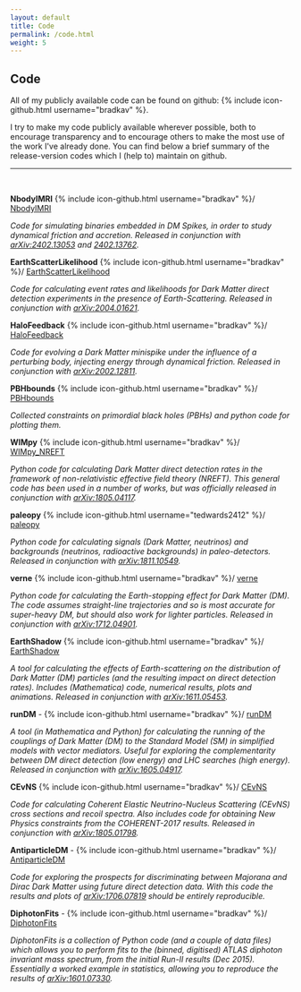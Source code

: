 ```yaml
---
layout: default
title: Code
permalink: /code.html
weight: 5
---
```


## Code

All of my publicly available code can be found on github: {% include icon-github.html username="bradkav" %}.

I try to make my code publicly available wherever possible, both to encourage transparency and to encourage others to make the most use of the work I've already done. You can find below a brief summary of the release-version codes which I (help to) maintain on github.

---   
<br>

**NbodyIMRI** {% include icon-github.html username="bradkav" %}/ [NbodyIMRI](https://github.com/bradkav/NbodyIMRI)

*Code for simulating binaries embedded in DM Spikes, in order to study dynamical friction and accretion. Released in conjunction with [arXiv:2402.13053](https://arxiv.org/abs/2402.13053) and [2402.13762](https://arxiv.org/abs/2402.13762).*

**EarthScatterLikelihood** {% include icon-github.html username="bradkav" %}/ [EarthScatterLikelihood](https://github.com/bradkav/EarthScatterLikelihood)

*Code for calculating event rates and likelihoods for Dark Matter direct detection experiments in the presence of Earth-Scattering. Released in conjunction with [arXiv:2004.01621](https://arxiv.org/abs/2004.01621).*

**HaloFeedback** {% include icon-github.html username="bradkav" %}/ [HaloFeedback](https://github.com/bradkav/HaloFeedback)

*Code for evolving a Dark Matter minispike under the influence of a perturbing body, injecting energy through dynamical friction. Released in conjunction with [arXiv:2002.12811](https://arxiv.org/abs/2002.12811).*

**PBHbounds** {% include icon-github.html username="bradkav" %}/ [PBHbounds](https://github.com/bradkav/PBHbounds)

*Collected constraints on primordial black holes (PBHs) and python code for plotting them.*

**WIMpy** {% include icon-github.html username="bradkav" %}/ [WIMpy_NREFT](https://github.com/bradkav/WIMpy_NREFT)

*Python code for calculating Dark Matter direct detection rates in the framework of non-relativistic effective field theory (NREFT). This general code has been used in a number of works, but was officially released in conjunction with [arXiv:1805.04117](https://arxiv.org/abs/1805.04117).*

**paleopy** {% include icon-github.html username="tedwards2412" %}/ [paleopy](https://github.com/tedwards2412/paleopy)

*Python code for calculating signals (Dark Matter, neutrinos) and backgrounds (neutrinos, radioactive backgrounds) in paleo-detectors. Released in conjunction with [arXiv:1811.10549](https://arxiv.org/abs/1811.10549).*

**verne** {% include icon-github.html username="bradkav" %}/ [verne](https://github.com/bradkav/verne)

*Python code for calculating the Earth-stopping effect for Dark Matter (DM). The code assumes straight-line trajectories and so is most accurate for super-heavy DM, but should also work for lighter particles. Released in conjunction with [arXiv:1712.04901](https://arxiv.org/abs/1712.04901).*

**EarthShadow** {% include icon-github.html username="bradkav" %}/ [EarthShadow](https://github.com/bradkav/EarthShadow)
 
*A tool for calculating the effects of Earth-scattering on the distribution of Dark Matter (DM) particles (and the resulting impact on direct detection rates). Includes (Mathematica) code, numerical results, plots and animations. Released in conjunction with [arXiv:1611.05453](https://arxiv.org/abs/1611.05453).*

**runDM** - {% include icon-github.html username="bradkav" %}/ [runDM](https://github.com/bradkav/runDM)

*A tool (in Mathematica and Python) for calculating the running of the couplings of Dark Matter (DM) to the Standard Model (SM) in simplified models with vector mediators. Useful for exploring the complementarity between DM direct detection (low energy) and LHC searches (high energy). Released in conjunction with [arXiv:1605.04917](https://arxiv.org/abs/1605.04917).*

**CEvNS** {% include icon-github.html username="bradkav" %}/ [CEvNS](https://github.com/bradkav/CEvNS)

*Code for calculating Coherent Elastic Neutrino-Nucleus Scattering (CEvNS) cross sections and recoil spectra. Also includes code for obtaining New Physics constraints from the COHERENT-2017 results. Released in conjunction with [arXiv:1805.01798](https://arxiv.org/abs/1805.01798).*

**AntiparticleDM** - {% include icon-github.html username="bradkav" %}/ [AntiparticleDM](https://github.com/bradkav/AntiparticleDM)

*Code for exploring the prospects for discriminating between Majorana and Dirac Dark Matter using future direct detection data. With this code the results and plots of [arXiv:1706.07819](http://arxiv.org/abs/1706.07819) should be entirely reproducible.*

**DiphotonFits** - {% include icon-github.html username="bradkav" %}/ [DiphotonFits](https://github.com/bradkav/DiphotonFits)

*DiphotonFits is a collection of Python code (and a couple of data files) which allows you to perform fits to the (binned, digitised) ATLAS diphoton invariant mass spectrum, from the initial Run-II results (Dec 2015). Essentially a worked example in statistics, allowing you to reproduce the results of [arXiv:1601.07330](http://arxiv.org/abs/1601.07330).*


